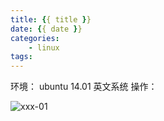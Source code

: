 ```yaml
---
title: {{ title }}
date: {{ date }}
categories:
    - linux
tags:
---
```


环境： ubuntu 14.01 英文系统
操作： 

<!-- more -->

![xxx-01](/uploads/xxx-01.png)